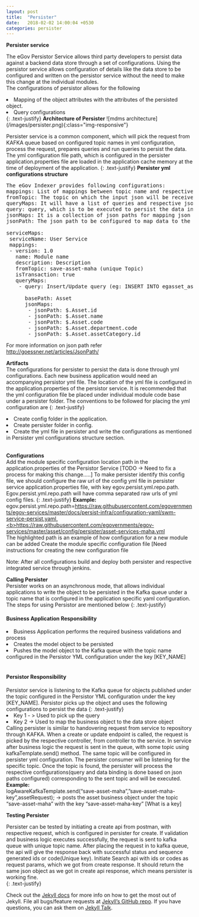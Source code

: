 ```yaml
---
layout: post
title:  "Persister"
date:   2018-02-02 14:00:04 +0530
categories: persister
---
```

<b>Persister service</b>

The eGov Persistor Service allows third party developers to persist data against a backend data store through a set of configurations. Using the persistor service allows configuration of details like the data store to be configured and written on the persistor service without the need to make this change at the individual modules.<br>
The configurations of persistor allows for the following
<li>Mapping of the object attributes with the attributes of the persisted object.</li>
<li>Query configurations</li>
{: .text-justify}
<b>Architecture of Persister</b>
![mdms architecture](/images/persister.png){:class="img-responsive"}


Persister service is a common component, which will pick the request from KAFKA queue based on configured topic names in yml configuration, process the request, prepares queries and run queries to persist the data. The yml configuration file path, which is configured in the persister application.properties file are loaded in the application cache memory at the time of deployment of the application.
{: .text-justify}
<b>Persister yml configurations structure</b>
<pre>
The eGov Indexer provides following configurations:
mappings: List of mappings between topic name and respective configurations.
fromTopic: The topic on which the input json will be received, This will be the parent topic for the list of persister configs.
queryMaps: It will have a list of queries and respective json mappings configurations.
query: query, which is to be executed to persist the data in database.
jsonMaps: It is a collection of json paths for mapping json data to query placeholder.
jsonPath: The json path to be configured to map data to the query placeholder.

serviceMaps:
 serviceName: User Service
 mappings:
 - version: 1.0
   name: Module name
   description: Description
   fromTopic: save-asset-maha (unique Topic)
   isTransaction: true
   queryMaps:
    - query: Insert/Update query (eg: INSERT INTO egasset_asset( id, name, code, departmentcode, assetcategory)VALUES (?, ?, ?, ?, ?);)

      basePath: Asset
      jsonMaps:
       - jsonPath: $.Asset.id
       - jsonPath: $.Asset.name
       - jsonPath: $.Asset.code
       - jsonPath: $.Asset.department.code
       - jsonPath: $.Asset.assetCategory.id
</pre>
For more information on json path refer http://goessner.net/articles/JsonPath/

<b>Artifacts</b><br>
The configurations for persister to persist the data is done through  yml configurations. Each new business application would need an accompanying persistor yml file. The location of the yml file is configured in the application.properties of the persistor service. It is recommended that the yml configuration file  be placed under individual module code base under a  persister folder.
The conventions to be followed for placing the yml configuration are
{: .text-justify}
<li>Create config folder in the application.</li>
<li>Create persister folder in config.</li>
<li>Create the yml file in persister and write the configurations as mentioned in Persister yml configurations structure section.</li><br>

<b>Configurations</b><br>
Add the module specific configuration location path in the application.properties of the Persistor Service [TODO -> Need to fix a process for making this change…..]
To make persister identify this config file, we should configure the raw url of the config yml file in persister service application.properties file, with key egov.persist.yml.repo.path. Egov.persist.yml.repo.path will have comma separated raw urls of yml config files.
{: .text-justify}
<b>Example:</b>
egov.persist.yml.repo.path=https://raw.githubusercontent.com/egovernments/egov-services/master/docs/persist-infra/configuration-yaml/swm-service-persist.yaml,<b>https://raw.githubusercontent.com/egovernments/egov-services/master/asset/config/persister/asset-services-maha.yml</b><br>
The highlighted path is an example of how configuration for a new module can be added
Create the module specific configuration file [Need instructions for creating the new configuration file

Note: After all configurations build and deploy both persister and respective integrated service through jenkins.




<b>Calling Persister</b><br/>
Persister works on an asynchronous mode, that allows individual applications to write the object to be persisted in the Kafka queue under a topic name that is configured in the application specific yaml configuration. The steps for using Persistor are mentioned below
{: .text-justify}
<h4>Business Application Responsibility</h4>
<li>Business Application performs the required business validations and process</li>
<li>Creates the model object to be persisted</li>
<li>Pushes the model object to the Kafka queue with the topic name configured in the Persistor YML configuration under the key [KEY_NAME]</li><br>
<h4>Persistor Responsibility</h4>
Persistor service is listening to the Kafka queue for objects published under the topic configured in the Persistor YML configuration under the key [KEY_NAME].
Persistor picks up the object and uses the following configurations to persist the data
{: .text-justify}
<li>Key 1 - > Used to pick up the query</li>
<li>Key 2 -> Used to map the business object to the data store object</li>
Calling persister is similar to handovering request from service to repository through KAFKA. When a create or update endpoint is called, the request is picked by the respective controller, from controller to the service. In service after business logic the request is sent in the queue, with some topic using kafkaTemplate.send() method. The same topic will be configured in persister yml configuration. The persister consumer will be listening for the specific topic. Once the topic is found, the persister will process the respective configurations(query and data binding is done based on json paths configured) corresponding to the sent topic and will be executed.
<br><b>Example:</b><br>
logAwareKafkaTemplate.send(“save-asset-maha”,”save-asset-maha-key”,assetRequest); -> posts the asset business object under the topic “save-asset-maha” with the key “save-asset-maha-key” [What is a key]


<b>Testing Persister</b>

Persister can be tested by initiating a create api from postman, with respective request, which is configured in persister for create. If validation and business logic executes successfully, the request is sent to kafka queue with unique topic name. After placing the request in to kafka queue, the api will give the response back with successful status and sequence generated ids or code(Unique key).
Initiate Search api with ids or codes as request params, which we got from create response. It should return the same json object as we got in create api response, which means persister is working fine.  
{: .text-justify}




Check out the [Jekyll docs][jekyll-docs] for more info on how to get the most out of Jekyll. File all bugs/feature requests at [Jekyll’s GitHub repo][jekyll-gh]. If you have questions, you can ask them on [Jekyll Talk][jekyll-talk].

[jekyll-docs]: http://jekyllrb.com/docs/home
[jekyll-gh]:   https://github.com/jekyll/jekyll
[jekyll-talk]: https://talk.jekyllrb.com/
